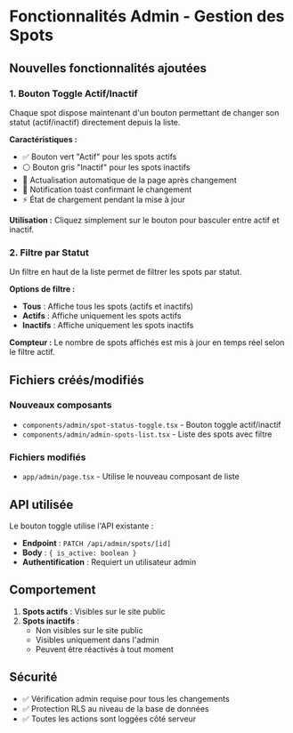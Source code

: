 # Fonctionnalités Admin - Gestion des Spots

## Nouvelles fonctionnalités ajoutées

### 1. Bouton Toggle Actif/Inactif
Chaque spot dispose maintenant d'un bouton permettant de changer son statut (actif/inactif) directement depuis la liste.

**Caractéristiques :**
- ✅ Bouton vert "Actif" pour les spots actifs
- ⚪ Bouton gris "Inactif" pour les spots inactifs
- 🔄 Actualisation automatique de la page après changement
- 📢 Notification toast confirmant le changement
- ⚡ État de chargement pendant la mise à jour

**Utilisation :**
Cliquez simplement sur le bouton pour basculer entre actif et inactif.

### 2. Filtre par Statut
Un filtre en haut de la liste permet de filtrer les spots par statut.

**Options de filtre :**
- **Tous** : Affiche tous les spots (actifs et inactifs)
- **Actifs** : Affiche uniquement les spots actifs
- **Inactifs** : Affiche uniquement les spots inactifs

**Compteur :**
Le nombre de spots affichés est mis à jour en temps réel selon le filtre actif.

## Fichiers créés/modifiés

### Nouveaux composants
- `components/admin/spot-status-toggle.tsx` - Bouton toggle actif/inactif
- `components/admin/admin-spots-list.tsx` - Liste des spots avec filtre

### Fichiers modifiés
- `app/admin/page.tsx` - Utilise le nouveau composant de liste

## API utilisée

Le bouton toggle utilise l'API existante :
- **Endpoint** : `PATCH /api/admin/spots/[id]`
- **Body** : `{ is_active: boolean }`
- **Authentification** : Requiert un utilisateur admin

## Comportement

1. **Spots actifs** : Visibles sur le site public
2. **Spots inactifs** : 
   - Non visibles sur le site public
   - Visibles uniquement dans l'admin
   - Peuvent être réactivés à tout moment

## Sécurité

- ✅ Vérification admin requise pour tous les changements
- ✅ Protection RLS au niveau de la base de données
- ✅ Toutes les actions sont loggées côté serveur
